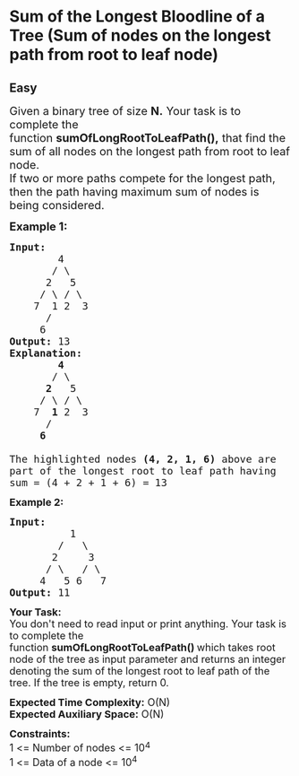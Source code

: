 # Sum of the Longest Bloodline of a Tree (Sum of nodes on the longest path from root to leaf node)
## Easy
<div class="problems_problem_content__Xm_eO" style="user-select: auto;"><p style="user-select: auto;"><span style="font-size: 20px; user-select: auto;">Given a binary tree of size&nbsp;<strong style="user-select: auto;">N.</strong>&nbsp;Your task is to complete the function&nbsp;<strong style="user-select: auto;">sumOfLongRootToLeafPath(),</strong>&nbsp;that find the sum of all nodes on the longest path from root to leaf node.<br style="user-select: auto;">
If two or more paths compete for the longest path, then the path having maximum sum of nodes is being considered.</span></p>

<p style="user-select: auto;"><strong style="user-select: auto;"><span style="font-size: 20px; user-select: auto;">Example 1:</span></strong></p>

<pre style="user-select: auto;"><span style="font-size: 18px; user-select: auto;"><strong style="user-select: auto;">Input:</strong> 
        4        
       / \       
      2   5      
     / \ / \     
    7  1 2  3    
      /
     6
<strong style="user-select: auto;">Output:</strong> 13
<strong style="user-select: auto;">Explanation:</strong>
        <strong style="user-select: auto;">4</strong>        
       / \       
      <strong style="user-select: auto;">2</strong>   5      
     / \ / \     
    7  <strong style="user-select: auto;">1</strong> 2  3 
      /
     <strong style="user-select: auto;">6</strong>

The highlighted nodes <strong style="user-select: auto;">(4, 2, 1, 6)</strong> above are 
part of the longest root to leaf path having
sum = (4 + 2 + 1 + 6) = 13</span></pre>

<p style="user-select: auto;"><strong style="user-select: auto;"><span style="font-size: 18px; user-select: auto;">Example 2:</span></strong></p>

<pre style="user-select: auto;"><strong style="user-select: auto;"><span style="font-size: 18px; user-select: auto;">Input: </span></strong><span style="font-size: 18px; user-select: auto;">
&nbsp;         1
&nbsp;       /   \
&nbsp;      2     3
&nbsp;     / \   / \
&nbsp;    4   5 6   7</span>
<strong style="user-select: auto;"><span style="font-size: 18px; user-select: auto;">Output: </span></strong><span style="font-size: 18px; user-select: auto;">11</span>
</pre>

<p style="user-select: auto;"><span style="font-size: 18px; user-select: auto;"><strong style="user-select: auto;">Your Task:</strong></span><br style="user-select: auto;">
<span style="font-size: 18px; user-select: auto;">You don't need to read input or print anything. Your task is to complete the function&nbsp;<strong style="user-select: auto;">sumOfLongRootToLeafPath</strong></span><span style="font-size: 18px; user-select: auto;"><strong style="user-select: auto;">()&nbsp;</strong>which takes root node of the tree as input parameter and returns an integer denoting the sum of the longest root to leaf path of the tree. If the tree is empty, return 0.</span></p>

<p style="user-select: auto;"><span style="font-size: 18px; user-select: auto;"><strong style="user-select: auto;">Expected Time Complexity:</strong>&nbsp;O(N)<br style="user-select: auto;">
<strong style="user-select: auto;">Expected Auxiliary Space:</strong>&nbsp;O(N)</span></p>

<p style="user-select: auto;"><span style="font-size: 18px; user-select: auto;"><strong style="user-select: auto;">Constraints:</strong><br style="user-select: auto;">
1 &lt;= Number of nodes &lt;= 10</span><sup style="user-select: auto;"><span style="font-size: 15px; user-select: auto;">4</span></sup><br style="user-select: auto;">
<span style="font-size: 18px; user-select: auto;">1 &lt;= Data of a node &lt;= 10<sup style="user-select: auto;">4</sup></span></p>
</div>